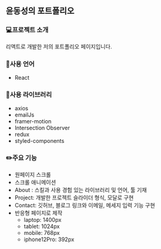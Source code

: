 ## 윤동성의 포트폴리오

### 💻프로젝트 소개
리액트로 개발한 저의 포트폴리오 페이지입니다.

### 📒사용 언어
- React

### 📗사용 라이브러리
- axios
- emailJs
- framer-motion
- Intersection Observer
- redux
- styled-components

### ✏️주요 기능
- 원페이지 스크롤
- 스크롤 애니메이션
- About : 스킬과 사용 경험 있는 라이브러리 및 언어, 툴 기재
- Project: 개발한 프로젝트 슬라이더 형식, 모달로 구현
- Contact: 깃허브, 블로그 링크와 이메일, 메세지 입력 기능 구현
- 반응형 페이지로 제작
  - laptop: 1400px
  - tablet: 1024px
  - mobile: 768px
  - iphone12Pro: 392px
